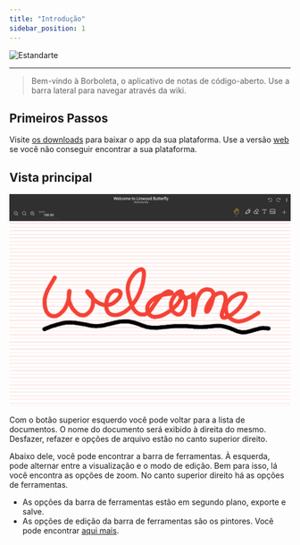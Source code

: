 ```yaml
---
title: "Introdução"
sidebar_position: 1
---
```


![Estandarte](/img/banner.png)

---

> Bem-vindo à Borboleta, o aplicativo de notas de código-aberto. Use a barra lateral para navegar através da wiki.

## Primeiros Passos

Visite [os downloads](/downloads) para baixar o app da sua plataforma. Use a versão [web](https://v1.web.butterfly.linwood.dev) se você não conseguir encontrar a sua plataforma.

## Vista principal

![Vista principal](main.png)

Com o botão superior esquerdo você pode voltar para a lista de documentos. O nome do documento será exibido à direita do mesmo. Desfazer, refazer e opções de arquivo estão no canto superior direito.

Abaixo dele, você pode encontrar a barra de ferramentas. À esquerda, pode alternar entre a visualização e o modo de edição. Bem para isso, lá você encontra as opções de zoom. No canto superior direito há as opções de ferramentas.

- As opções da barra de ferramentas estão em segundo plano, exporte e salve.
- As opções de edição da barra de ferramentas são os pintores. Você pode encontrar [aqui mais](background/intro).
